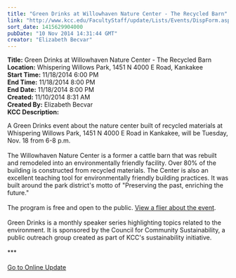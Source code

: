 ```yaml
---
title: "​Green Drinks at Willowhaven Nature Center - The Recycled Barn"
link: "http://www.kcc.edu/FacultyStaff/update/Lists/Events/DispForm.aspx?ID=676"
sort_date: 1415629904000
pubDate: "10 Nov 2014 14:31:44 GMT"
creator: "Elizabeth Becvar"
---
```


<div><b>Title:</b> ​Green Drinks at Willowhaven Nature Center - The Recycled Barn</div>
<div><b>Location:</b> Whispering Willows Park, 1451 N 4000 E Road, Kankakee</div>
<div><b>Start Time:</b> 11/18/2014 6:00 PM</div>
<div><b>End Time:</b> 11/18/2014 8:00 PM</div>
<div><b>End Date:</b> 11/18/2014 8:00 PM</div>
<div><b>Created:</b> 11/10/2014 8:31 AM</div>
<div><b>Created By:</b> Elizabeth Becvar</div>
<div><b>KCC Description:</b> <div class="ExternalClassD820C71C5C47410BA42E300CFF00957D"><p>A Green Drinks event about the nature center built of recycled materials at Whispering Willows Park, 1451 N 4000 E Road in Kankakee, will be Tuesday, Nov. 18 from 6-8 p.m.<br /><br />The Willowhaven Nature Center is a former a cattle barn that was rebuilt and remodeled into an environmentally friendly facility. Over 80% of the building is constructed from recycled materials. The Center is also an excellent teaching tool for environmentally friendly building practices. It was built around the park district's motto of &quot;Preserving the past, enriching the future.&quot;<br /><br />The program is free and open to the public. <a href="/FacultyStaff/update/Documents/Willowhaven%2011-18,%202014.pdf">View a flier about the event</a>.<br /><br />Green Drinks is a monthly speaker series highlighting topics related to the environment. It is sponsored by the Council for Community Sustainability, a public outreach group created as part of KCC's sustainability initiative.<br /><br />***<br /><br /><a href="/FacultyStaff/update/Pages/dailyupdate.aspx">Go to Online Update</a><br /></p></div></div>
